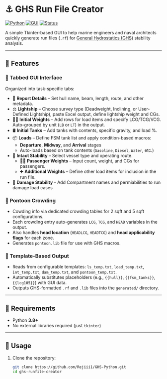# ⚓ GHS Run File Creator

[![Python](https://img.shields.io/badge/Python-3.8%2B-blue?logo=python&logoColor=white)](https://www.python.org/)
[![GUI](https://img.shields.io/badge/Tkinter-GUI-lightgrey?logo=python)](https://docs.python.org/3/library/tkinter.html)
[![Status](https://img.shields.io/badge/status-alpha-orange)]()

A simple Tkinter-based GUI to help marine engineers and naval architects quickly generate run files (`.rf`) for [General Hydrostatics (GHS)](https://www.ghsport.com/) stability analysis.

---

## 🚀 Features

### 🧾 Tabbed GUI Interface
Organized into task-specific tabs:
- 📄 **Report Details** – Set hull name, beam, length, route, and other metadata.
- ⚖️ **Lightship** – Choose survey type (Deadweight, Inclining, or User-Defined Lightship), paste Excel output, define lightship weight and CGs.
- 🏋️‍♂️ **Initial Weights** – Add rows for load items and specify LCG/TCG/VCG. Auto-grouped by unit (`LB` or `LT`) in the output.
- 🛢️ **Initial Tanks** – Add tanks with contents, specific gravity, and load %.
- 📦 **Loads** – Define FSM tank list and apply condition-based macros:
  - **Departure**, **Midway**, and **Arrival** stages
  - Auto-loads based on tank contents (`Gasoline`, `Diesel`, `Water`, etc.)
- 🧭 **Intact Stability** – Select vessel type and operating route.
  - 🧍‍♂️ **Passenger Weights** – Input count, weight, and CGs for passengers.
  - ➕ **Additional Weights** – Define other load items for inclusion in the run file.
- 🌊 **Damage Stability** - Add Compartment names and permiabilities to run damage load cases

### 📐 Pontoon Crowding 
- Cowding info via dedicated crowding tables for 2 sqft and 5 sqft configurations.
- Each crowding entry auto-generates `LCG`, `TCG`, and `HEAD` variables in the output.
- Also handles **head location** (`HEADLCG`, `HEADTCG`) and **head applicability flags** for each zone.
- Generates `pontoon.lib` file for use with GHS macros.

### 🧰 Template-Based Output
- Reads from configurable templates: `ls_temp.txt`, `load_temp.txt`, `int_temp.txt`, `dam_temp.txt`, and `pontoon_temp.txt`.
- Automatically substitutes placeholders (e.g., `{{hull}}`, `{{fsm_tanks}}`, `{{lcg105}}`) with GUI data.
- Outputs GHS-formatted `.rf` and `.lib` files into the `generated/` directory.


---

## 🧰 Requirements

- Python **3.8+**
- No external libraries required (just `tkinter`)

---

## 🔧 Usage

1. Clone the repository:
   ```bash
   git clone https://github.com/Rejiii1/GHS-Python.git
   cd ghs-runfile-creator

